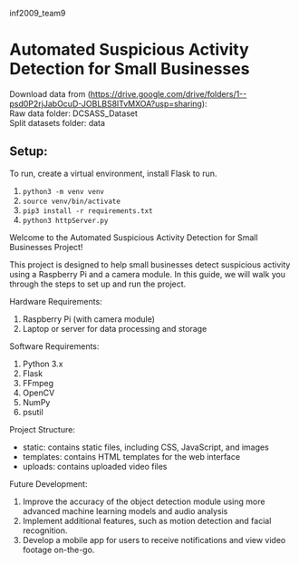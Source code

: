inf2009_team9
# Automated Suspicious Activity Detection for Small Businesses
Download data from (https://drive.google.com/drive/folders/1--psd0P2rjJabOcuD-JOBLBS8lTvMXOA?usp=sharing):
<br>
Raw data folder: DCSASS_Dataset
<br>
Split datasets folder: data 


## Setup:

To run, create a virtual environment, install Flask to run.

1. `python3 -m venv venv`
2. `source venv/bin/activate`
3. `pip3 install -r requirements.txt`
4. `python3 httpServer.py` 



Welcome to the Automated Suspicious Activity Detection for Small Businesses Project!

This project is designed to help small businesses detect suspicious activity using a Raspberry Pi and a camera module. 
In this guide, we will walk you through the steps to set up and run the project.

Hardware Requirements:
1. Raspberry Pi (with camera module)
2. Laptop or server for data processing and storage

Software Requirements:
1. Python 3.x
2. Flask
3. FFmpeg
4. OpenCV
5. NumPy
6. psutil

Project Structure:
- static: contains static files, including CSS, JavaScript, and images
- templates: contains HTML templates for the web interface
- uploads: contains uploaded video files






Future Development:
1. Improve the accuracy of the object detection module using more advanced machine learning models and audio analysis
3. Implement additional features, such as motion detection and facial recognition.
4. Develop a mobile app for users to receive notifications and view video footage on-the-go.